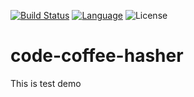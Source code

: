 [![Build Status](https://travis-ci.org/IamComing3/code-coffee-hasher.svg?branch=master)](https://travis-ci.org/IamComing3/code-coffee-hasher)
[![Language](http://www.php.net/)](https://img.shields.io/badge/language-php-blue.svg)
![License](https://img.shields.io/badge/license-MIT-428878.svg)

# code-coffee-hasher
This is test demo 
